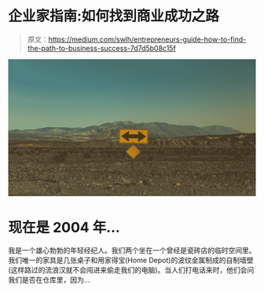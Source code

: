 # 企业家指南:如何找到商业成功之路

> 原文：<https://medium.com/swlh/entrepreneurs-guide-how-to-find-the-path-to-business-success-7d7d5b08c15f>

![](img/1ab56e7246b67d41fdcea79a497d33ec.png)

# 现在是 2004 年…

我是一个雄心勃勃的年轻经纪人。我们两个坐在一个曾经是瓷砖店的临时空间里。我们唯一的家具是几张桌子和用家得宝(Home Depot)的波纹金属制成的自制墙壁(这样路过的流浪汉就不会闯进来偷走我们的电脑)。当人们打电话来时，他们会问我们是否在仓库里，因为…